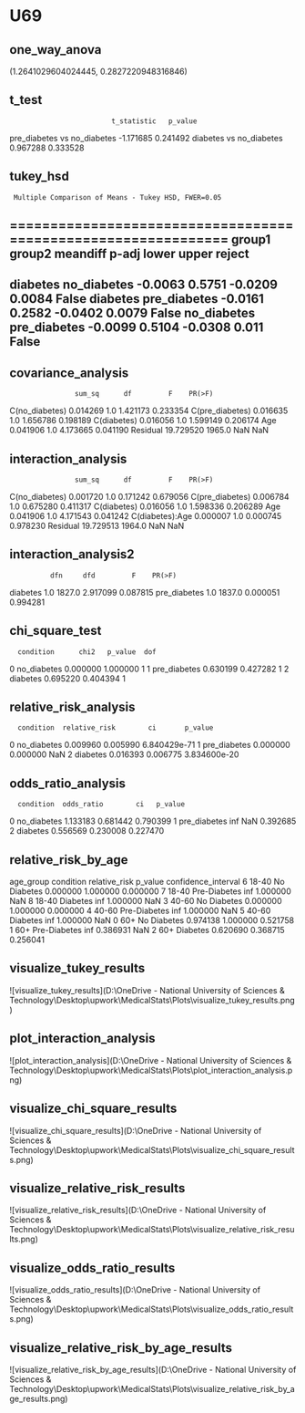 # U69

## one_way_anova

(1.2641029604024445, 0.2827220948316846)

## t_test

                             t_statistic   p_value
pre_diabetes vs no_diabetes    -1.171685  0.241492
diabetes vs no_diabetes         0.967288  0.333528

## tukey_hsd

     Multiple Comparison of Means - Tukey HSD, FWER=0.05      
==============================================================
   group1      group2    meandiff p-adj   lower  upper  reject
--------------------------------------------------------------
   diabetes  no_diabetes  -0.0063 0.5751 -0.0209 0.0084  False
   diabetes pre_diabetes  -0.0161 0.2582 -0.0402 0.0079  False
no_diabetes pre_diabetes  -0.0099 0.5104 -0.0308  0.011  False
--------------------------------------------------------------

## covariance_analysis

                    sum_sq      df         F    PR(>F)
C(no_diabetes)    0.014269     1.0  1.421173  0.233354
C(pre_diabetes)   0.016635     1.0  1.656786  0.198189
C(diabetes)       0.016056     1.0  1.599149  0.206174
Age               0.041906     1.0  4.173665  0.041190
Residual         19.729520  1965.0       NaN       NaN

## interaction_analysis

                    sum_sq      df         F    PR(>F)
C(no_diabetes)    0.001720     1.0  0.171242  0.679056
C(pre_diabetes)   0.006784     1.0  0.675280  0.411317
C(diabetes)       0.016056     1.0  1.598336  0.206289
Age               0.041906     1.0  4.171543  0.041242
C(diabetes):Age   0.000007     1.0  0.000745  0.978230
Residual         19.729513  1964.0       NaN       NaN

## interaction_analysis2

              dfn     dfd         F    PR(>F)
diabetes      1.0  1827.0  2.917099  0.087815
pre_diabetes  1.0  1837.0  0.000051  0.994281

## chi_square_test

      condition      chi2   p_value  dof
0   no_diabetes  0.000000  1.000000    1
1  pre_diabetes  0.630199  0.427282    1
2      diabetes  0.695220  0.404394    1

## relative_risk_analysis

      condition  relative_risk        ci       p_value
0   no_diabetes       0.009960  0.005990  6.840429e-71
1  pre_diabetes       0.000000  0.000000           NaN
2      diabetes       0.016393  0.006775  3.834600e-20

## odds_ratio_analysis

      condition  odds_ratio        ci   p_value
0   no_diabetes    1.133183  0.681442  0.790399
1  pre_diabetes         inf       NaN  0.392685
2      diabetes    0.556569  0.230008  0.227470

## relative_risk_by_age

  age_group     condition  relative_risk   p_value  confidence_interval
6     18-40   No Diabetes       0.000000  1.000000             0.000000
7     18-40  Pre-Diabetes            inf  1.000000                  NaN
8     18-40      Diabetes            inf  1.000000                  NaN
3     40-60   No Diabetes       0.000000  1.000000             0.000000
4     40-60  Pre-Diabetes            inf  1.000000                  NaN
5     40-60      Diabetes            inf  1.000000                  NaN
0       60+   No Diabetes       0.974138  1.000000             0.521758
1       60+  Pre-Diabetes            inf  0.386931                  NaN
2       60+      Diabetes       0.620690  0.368715             0.256041

## visualize_tukey_results

![visualize_tukey_results](D:\OneDrive - National University of Sciences & Technology\Desktop\upwork\MedicalStats\Plots\visualize_tukey_results.png)

## plot_interaction_analysis

![plot_interaction_analysis](D:\OneDrive - National University of Sciences & Technology\Desktop\upwork\MedicalStats\Plots\plot_interaction_analysis.png)

## visualize_chi_square_results

![visualize_chi_square_results](D:\OneDrive - National University of Sciences & Technology\Desktop\upwork\MedicalStats\Plots\visualize_chi_square_results.png)

## visualize_relative_risk_results

![visualize_relative_risk_results](D:\OneDrive - National University of Sciences & Technology\Desktop\upwork\MedicalStats\Plots\visualize_relative_risk_results.png)

## visualize_odds_ratio_results

![visualize_odds_ratio_results](D:\OneDrive - National University of Sciences & Technology\Desktop\upwork\MedicalStats\Plots\visualize_odds_ratio_results.png)

## visualize_relative_risk_by_age_results

![visualize_relative_risk_by_age_results](D:\OneDrive - National University of Sciences & Technology\Desktop\upwork\MedicalStats\Plots\visualize_relative_risk_by_age_results.png)

